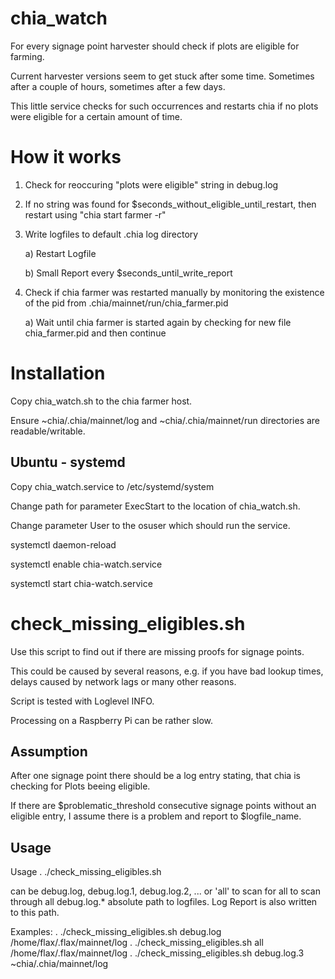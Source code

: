# chia_watch
For every signage point harvester should check if plots are eligible for farming.

Current harvester versions seem to get stuck after some time. Sometimes after a couple of hours, sometimes after a few days.

This little service checks for such occurrences and restarts chia if no plots were eligible for a certain amount of time.


# How it works

1) Check for reoccuring "plots were eligible" string in debug.log

2) If no string was found for $seconds_without_eligible_until_restart, then restart using "chia start farmer -r"

3) Write logfiles to default .chia log directory

    a) Restart Logfile
  
    b) Small Report every $seconds_until_write_report
  
4) Check if chia farmer was restarted manually by monitoring the existence of the pid from .chia/mainnet/run/chia_farmer.pid

    a) Wait until chia farmer is started again by checking for new file chia_farmer.pid and then continue 
  
# Installation

Copy chia_watch.sh to the chia farmer host.

Ensure ~chia/.chia/mainnet/log and ~chia/.chia/mainnet/run directories are readable/writable.

## Ubuntu - systemd

Copy chia_watch.service to /etc/systemd/system

Change path for parameter ExecStart to the location of chia_watch.sh.

Change parameter User to the osuser which should run the service.

systemctl daemon-reload

systemctl enable chia-watch.service

systemctl start chia-watch.service

# check_missing_eligibles.sh

Use this script to find out if there are missing proofs for signage points.

This could be caused by several reasons, e.g. if you have bad lookup times, delays caused by network lags or many other reasons.

Script is tested with Loglevel INFO.

Processing on a Raspberry Pi can be rather slow.

## Assumption

After one signage point there should be a log entry stating, that chia is checking for Plots beeing eligible.

If there are $problematic_threshold consecutive signage points without an eligible entry, I assume there is a problem and report to $logfile_name.

## Usage

Usage              . ./check_missing_eligibles.sh <LOGFILENAME> <PATH>

<LOGFILENAME>      can be debug.log, debug.log.1, debug.log.2, ... or 'all' to scan for all to scan through all debug.log.*
<PATH>             absolute path to logfiles. Log Report is also written to this path.

Examples:
                   . ./check_missing_eligibles.sh debug.log /home/flax/.flax/mainnet/log
                   . ./check_missing_eligibles.sh all /home/flax/.flax/mainnet/log
                   . ./check_missing_eligibles.sh debug.log.3 ~chia/.chia/mainnet/log

